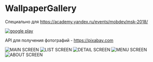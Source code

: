 # WallpaperGallery



Специально для <https://academy.yandex.ru/events/mobdev/msk-2018/>

[![google play](/images/googleplay_get.svg?raw=true)](https://play.google.com/store/apps/details?id=ru.divizdev.wallpapergallery)


API для получения фотографий - https://pixabay.com

![MAIN SCREEN](images/0.png?raw=true "MAIN SCREEN")
![LIST SCREEN](images/1.png?raw=true "LIST SCREEN")
![DETAIL SCREEN](images/2.png?raw=true "DETAIL SCREEN")
![MENU SCREEN](images/3.png?raw=true "MENU SCREEN")
![ABOUT SCREEN](images/4.png?raw=true "ABOUT SCREEN")


